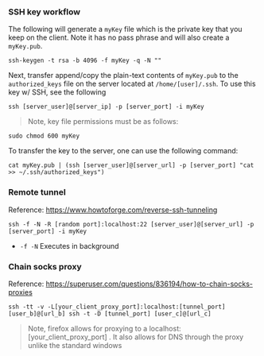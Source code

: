 ### SSH key workflow

The following will generate a `myKey` file which is the private key that you keep on the client. Note it has no pass phrase and will also create a `myKey.pub`.

```
ssh-keygen -t rsa -b 4096 -f myKey -q -N ""
```

Next, transfer append/copy the plain-text contents of `myKey.pub` to the `authorized_keys` file on the server located at `/home/[user]/.ssh`. To use this key w/ SSH, see the following 

```
ssh [server_user]@[server_ip] -p [server_port] -i myKey
```

> Note, key file permissions must be as follows:

```
sudo chmod 600 myKey
```

To transfer the key to the server, one can use the following command:

```
cat myKey.pub | (ssh [server_user]@[server_url] -p [server_port] "cat >> ~/.ssh/authorized_keys")
```

### Remote tunnel 

Reference: https://www.howtoforge.com/reverse-ssh-tunneling 

```
ssh -f -N -R [random port]:localhost:22 [server_user]@[server_url] -p [server_port] -i myKey
```

- `-f -N` Executes in background 

### Chain socks proxy 

Reference: https://superuser.com/questions/836194/how-to-chain-socks-proxies 

```
ssh -tt -v -L[your_client_proxy_port]:localhost:[tunnel_port] [user_b]@[url_b] ssh -t -D [tunnel_port] [user_c]@[url_c]
```

> Note, firefox allows for proxying to a localhost:[your_client_proxy_port] . It also allows for DNS through the proxy unlike the standard windows 


